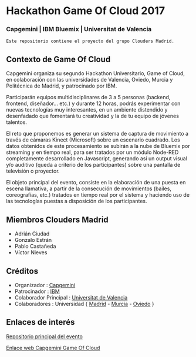# Hackathon Game Of Cloud 2017
### Capgemini | IBM Bluemix | Universitat de Valencia 
```
Este repositorio contiene el proyecto del grupo Clouders Madrid.
```
## Contexto de Game Of Cloud
Capgemini organiza su segundo Hackathon Universitario, Game of Cloud, en colaboración con las universidades de Valencia, Oviedo, Murcia y Politécnica de Madrid, y patrocinado por IBM.

Participarán equipos multidisciplinares de 3 a 5 personas (backend, frontend, diseñador… etc.) y durante 12 horas, podrás experimentar con nuevas tecnologías muy interesantes, en un ambiente distendido y desenfadado que fomentará tu creatividad y la de tu equipo de jóvenes talentos. 

El reto que proponemos es generar un sistema de captura de movimiento a través de cámaras Kinect (Microsoft) sobre un escenario cuadrado. Los datos obtenidos de este procesamiento se subirán a la nube de Bluemix por streaming y en tiempo real, para ser tratados por un módulo Node-RED completamente desarrollado en Javascript, generando así un output visual y/o auditivo (queda a criterio de los participantes) sobre una pantalla de televisión o proyector.

El objeto principal del evento, consiste en la elaboración de una puesta en escena llamativa, a partir de la consecución de movimientos (bailes, coreografías, etc.) tratados en tiempo real por el sistema y haciendo uso de las tecnologías puestas a disposición de los participantes.

## Miembros Clouders Madrid
  * Adrián Ciudad
  * Gonzalo Estrán 
  * Pablo Castañeda
  * Víctor Nieves

## Créditos
  * Organizador : [Capgemini](https://www.capgemini.com/es-es/)
  * Patrocinador : [IBM](https://www.ibm.com/es-es/)
  * Colaborador Principal : [Universitat de Valencia](https://www.uv.es/etse)
  * Colaboradores : Universidad { [Madrid](http://www.upm.es/) - [Murcia](http://www.um.es/) - [Oviedo](http://www.uniovi.es/) }
  
## Enlaces de interés
[Repositorio principal del evento](https://github.com/CoEValencia/Hackathon_2017)

[Enlace web Capgemini Game Of Cloud](https://www.capgemini.com/es-es/events/game-of-cloud/)
